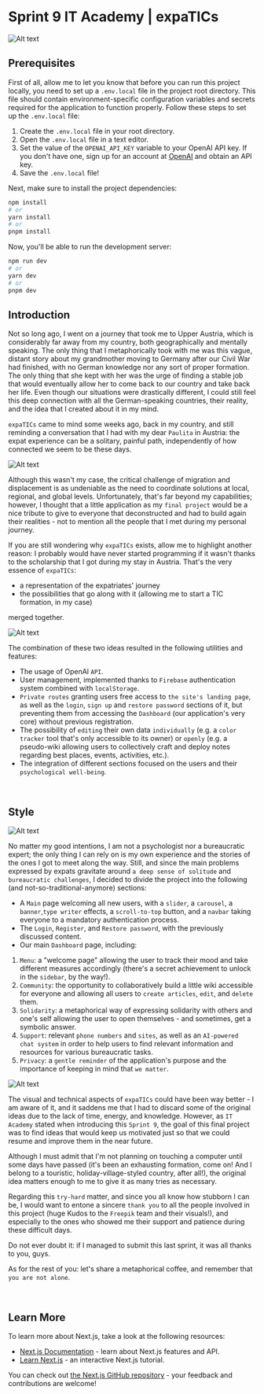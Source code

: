 # Sprint 9 IT Academy | expaTICs
![Alt text](https://github.com/JuditKaramazov/expaTICs/blob/e6402d6d381aa347192b8da0f3b6f255b069086a/public/Screenshot-1.jpeg)


## Prerequisites

First of all, allow me to let you know that before you can run this project locally, you need to set up a `.env.local` file in the project root directory. This file should contain environment-specific configuration variables and secrets required for the application to function properly.
Follow these steps to set up the `.env.local` file:

1. Create the `.env.local` file in your root directory.
2. Open the `.env.local` file in a text editor.
3. Set the value of the `OPENAI_API_KEY` variable to your OpenAI API key. If you don't have one, sign up for an account at [OpenAI](https://openai.com/) and obtain an API key.
4. Save the `.env.local` file!

Next, make sure to install the project dependencies:

```bash
npm install
# or
yarn install
# or
pnpm install
```

Now, you'll be able to run the development server:

```bash
npm run dev
# or
yarn dev
# or
pnpm dev
```


## Introduction

Not so long ago, I went on a journey that took me to Upper Austria, which is considerably far away from my country, both geographically and mentally speaking. The only thing that I metaphorically took with me was this vague, distant story about my grandmother moving to Germany after our Civil War had finished, with no German knowledge nor any sort of proper formation. The only thing that she kept with her was the urge of finding a stable job that would eventually allow her to come back to our country and take back her life. Even though our situations were drastically different, I could still feel this deep connection with all the German-speaking countries, their reality, and the idea that I created about it in my mind.

`expaTICs` came to mind some weeks ago, back in my country, and still reminding a conversation that I had with my dear `Paulita` in Austria: the expat experience can be a solitary, painful path, independently of how connected we seem to be these days.

![Alt text](https://github.com/JuditKaramazov/expaTICs/blob/e6402d6d381aa347192b8da0f3b6f255b069086a/public/Screenshot-2.jpeg)

Although this wasn't my case, the critical challenge of migration and displacement is as undeniable as the need to coordinate solutions at local, regional, and global levels. Unfortunately, that's far beyond my capabilities; however, I thought that a little application as my `final project` would be a nice tribute to give to everyone that deconstructed and had to build again their realities - not to mention all the people that I met during my personal journey.

If you are still wondering why `expaTICs` exists, allow me to highlight another reason: I probably would have never started programming if it wasn't thanks to the scholarship that I got during my stay in Austria. That's the very essence of `expaTICs`:

- a representation of the expatriates' journey
- the possibilities that go along with it (allowing me to start a TIC formation, in my case)

merged together.

![Alt text](https://github.com/JuditKaramazov/expaTICs/blob/e6402d6d381aa347192b8da0f3b6f255b069086a/public/Screenshot-3.PNG)

The combination of these two ideas resulted in the following utilities and features:

- The usage of OpenAI `API`.
- User management, implemented thanks to `Firebase` authentication system combined with `localStorage`.
- `Private routes` granting users free access to `the site's landing page`, as well as the `login`, `sign up` and `restore password` sections of it, but preventing them from accessing the `Dashboard` (our application's very core) without previous registration.
- The possibility of `editing` their own data `individually` (e.g. a `color tracker` tool that's only accessible to its owner) or `openly` (e.g. a pseudo-wiki allowing users to collectively craft and deploy notes regarding best places, events, activities, etc.).
- The integration of different sections focused on the users and their `psychological well-being`.

<br>

## Style
![Alt text](https://github.com/JuditKaramazov/expaTICs/blob/e6402d6d381aa347192b8da0f3b6f255b069086a/public/Screenshot-4.PNG)

No matter my good intentions, I am not a psychologist nor a bureaucratic expert; the only thing I can rely on is my own experience and the stories of the ones I got to meet along the way. Still, and since the main problems expressed by expats gravitate around `a deep sense of solitude` and `bureaucratic challenges`, I decided to divide the project into the following (and not-so-traditional-anymore) sections:

- A `Main` page welcoming all new users, with a `slider`, a `carousel`, a `banner`,`type writer` effects, a `scroll-to-top` button, and a `navbar` taking everyone to a mandatory authentication process.
- The `Login`, `Register`, and `Restore password`, with the previously discussed content.
- Our main `Dashboard` page, including:

1. `Menu`: a "welcome page" allowing the user to track their mood and take different measures accordingly (there's a secret achievement to unlock in the `sidebar`, by the way!).
2. `Community`: the opportunity to collaboratively build a little wiki accessible for everyone and allowing all users to `create articles`, `edit`, and `delete` them.
3. `Solidarity`: a metaphorical way of expressing solidarity with others and one's self allowing the user to open themselves - and sometimes, get a symbolic answer.
4. `Support`: relevant `phone numbers` and `sites`, as well as an `AI-powered chat system` in order to help users to find relevant information and resources for various bureaucratic tasks.
5. `Privacy`: a `gentle reminder` of the application's purpose and the importance of keeping in mind that `we matter`.

![Alt text](https://github.com/JuditKaramazov/expaTICs/blob/e6402d6d381aa347192b8da0f3b6f255b069086a/public/Screenshot-5.PNG)

The visual and technical aspects of `expaTICs` could have been way better - I am aware of it, and it saddens me that I had to discard some of the original ideas due to the lack of time, energy, and knowledge. However, as `IT Academy` stated when introducing this `Sprint 9`, the goal of this final project was to find ideas that would keep us motivated just so that we could resume and improve them in the near future.

Although I must admit that I'm not planning on touching a computer until some days have passed (it's been an exhausting formation, come on! And I belong to a touristic, holiday-village-styled country, after all!), the original idea matters enough to me to give it as many tries as necessary. 

Regarding this `try-hard` matter, and since you all know how stubborn I can be, I would want to entone a sincere `thank you` to all the people involved in this project (huge Kudos to the `Freepik` team and their visuals!), and especially to the ones who showed me their support and patience during these difficult days.

Do not ever doubt it: if I managed to submit this last sprint, it was all thanks to you, guys.

As for the rest of you: let's share a metaphorical coffee, and remember that `you are not alone`.

<br>

## Learn More

To learn more about Next.js, take a look at the following resources:

- [Next.js Documentation](https://nextjs.org/docs) - learn about Next.js features and API.
- [Learn Next.js](https://nextjs.org/learn) - an interactive Next.js tutorial.

You can check out [the Next.js GitHub repository](https://github.com/vercel/next.js/) - your feedback and contributions are welcome!
